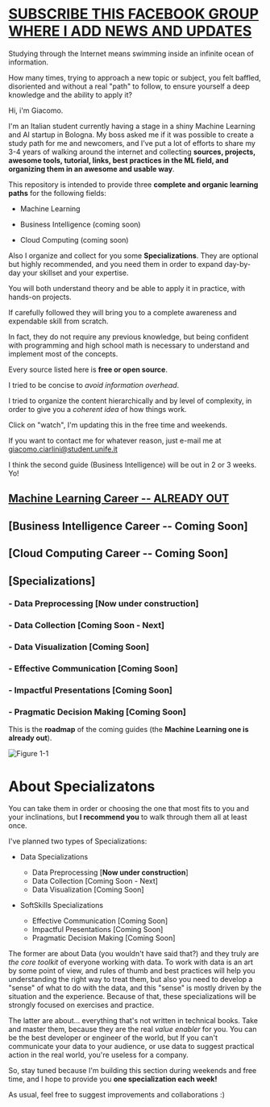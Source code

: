 # [SUBSCRIBE THIS FACEBOOK GROUP WHERE I ADD NEWS AND UPDATES](https://www.facebook.com/groups/mathfordatascience/)

Studying through the Internet means swimming inside an infinite ocean of information. 

How many times, trying to approach a new topic or subject, you felt baffled, disoriented and without a real "path" to follow, to ensure yourself a deep knowledge and the ability to apply it?

Hi, i'm Giacomo. 

I'm an Italian student currently having a stage in a shiny Machine Learning and AI startup in Bologna.
My boss asked me if it was possible to create a study path for me and newcomers, and I've put a lot of efforts to share my 3-4 years of walking around the internet and collecting **sources, projects, awesome tools, tutorial, links, best practices in the ML field, and organizing them in an awesome and usable way**.

This repository is intended to provide three **complete and organic learning paths** for the following fields:

- Machine Learning

- Business Intelligence (coming soon)

- Cloud Computing (coming soon)


Also I organize and collect for you some **Specializations**. They are optional but highly recommended, and you need them in order to expand day-by-day your skillset and your expertise.

You will both understand theory and be able to apply it in practice, with hands-on projects.

If carefully followed they will bring you to a complete awareness and expendable skill from scratch. 

In fact, they do not require any previous knowledge, but being confident with programming and high school math is necessary to understand and implement most of the concepts.

Every source listed here is **free or open source**. 

I tried to be concise to _avoid information overhead_.

I tried to organize the content hierarchically and by level of complexity, in order to give you a _coherent idea_ of how things work.   

Click on "watch", I'm updating this in the free time and weekends.

If you want to contact me for whatever reason, just e-mail me at giacomo.ciarlini@student.unife.it 

I think the second guide (Business Intelligence) will be out in 2 or 3 weeks. Yo!



## [Machine Learning Career  --  ALREADY OUT](Career%20Paths/Machine%20Learning%20Engineer%20Career%20Path)  
## [Business Intelligence Career --  Coming Soon]
## [Cloud Computing Career --  Coming Soon]

## [Specializations] 
### - Data Preprocessing  [**Now under construction**]
### - Data Collection  [Coming Soon - Next]
### - Data Visualization  [Coming Soon]
### - Effective Communication  [Coming Soon]
### - Impactful Presentations  [Coming Soon]
### - Pragmatic Decision Making  [Coming Soon]


This is the **roadmap** of the coming guides (the **Machine Learning one is already out**).

![Figure 1-1](https://raw.github.com/clone95/Machine-Learning-Study-Path-March-2019/master/RoadMap.PNG "1") 

# About Specializatons

You can take them in order or choosing the one that most fits to you and your inclinations, but **I recommend you** to walk through them all at least once.

I've planned two types of Specializations: 

- Data Specializations 
  - Data Preprocessing  [**Now under construction**]
  - Data Collection  [Coming Soon - Next]
  - Data Visualization  [Coming Soon]
  

- SoftSkills Specializations 
  - Effective Communication  [Coming Soon]
  - Impactful Presentations  [Coming Soon]
  - Pragmatic Decision Making  [Coming Soon]

The former are about Data (you wouldn't have said that?) and they truly are _the core toolkit_ of everyone working with data. To work with data is an art by some point of view, and rules of thumb and best practices will help you understanding the right way to treat them, but also you need to  develop a "sense" of what to do with the data, and this "sense" is mostly driven by the situation and the experience. Because of that, these specializations will be strongly focused on exercises and practice.

The latter are about... everything that's not written in technical books. Take and master them, because they are the real _value enabler_ for you. You can be the best developer or engineer of the world, but If you can't communicate your data to your audience, or use data to suggest practical action in the real world, you're useless for a company. 

So, stay tuned because I'm building this section during weekends and free time, and I hope to provide you **one specialization each week!**

As usual, feel free to suggest improvements and collaborations :)



